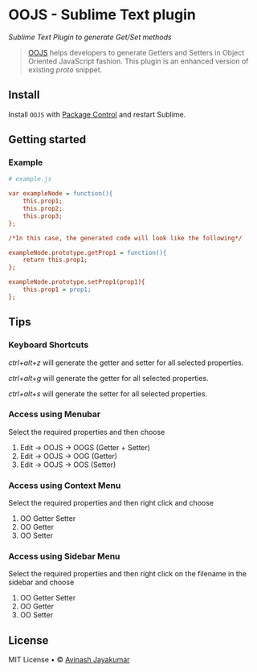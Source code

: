 # OOJS - Sublime Text plugin

*Sublime Text Plugin to generate Get/Set methods*

> [OOJS](https://github.com/avenauche/OOJS) helps developers to generate Getters and Setters in Object Oriented JavaScript fashion. This plugin is an enhanced version of existing *proto* snippet.

## Install

Install `OOJS` with [Package Control](https://sublime.wbond.net) and restart Sublime.


## Getting started

### Example 

```ini
# example.js

var exampleNode = function(){
	this.prop1;
	this.prop2;
	this.prop3;
};

/*In this case, the generated code will look like the following*/

exampleNode.prototype.getProp1 = function(){
	return this.prop1;
};

exampleNode.prototype.setProp1(prop1){
	this.prop1 = prop1;	
};

```


## Tips

### Keyboard Shortcuts

*ctrl+alt+z* will generate the getter and setter for all selected properties.

*ctrl+alt+g* will generate the getter for all selected properties.

*ctrl+alt+s* will generate the setter for all selected properties.

### Access using Menubar

Select the required properties and then choose

1. Edit -> OOJS -> OOGS (Getter + Setter)
2. Edit -> OOJS -> OOG (Getter)
3. Edit -> OOJS -> OOS (Setter)


### Access using Context Menu

Select the required properties and then  right click and choose

1. OO Getter Setter 
2. OO Getter
3. OO Setter


### Access using Sidebar Menu

Select the required properties and then right click on the filename in the sidebar and choose

1. OO Getter Setter 
2. OO Getter
3. OO Setter

## License

MIT License • © [Avinash Jayakumar](mailto:avenauchejeyasooriya@gmail.com)